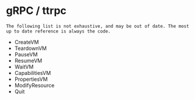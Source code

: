 # gRPC / ttrpc

```admonish danger title="Disclaimer"
The following list is not exhaustive, and may be out of date. The most up to date reference is always the code.
```

* CreateVM
* TeardownVM
* PauseVM
* ResumeVM
* WaitVM
* CapabilitiesVM
* PropertiesVM
* ModifyResource
* Quit
